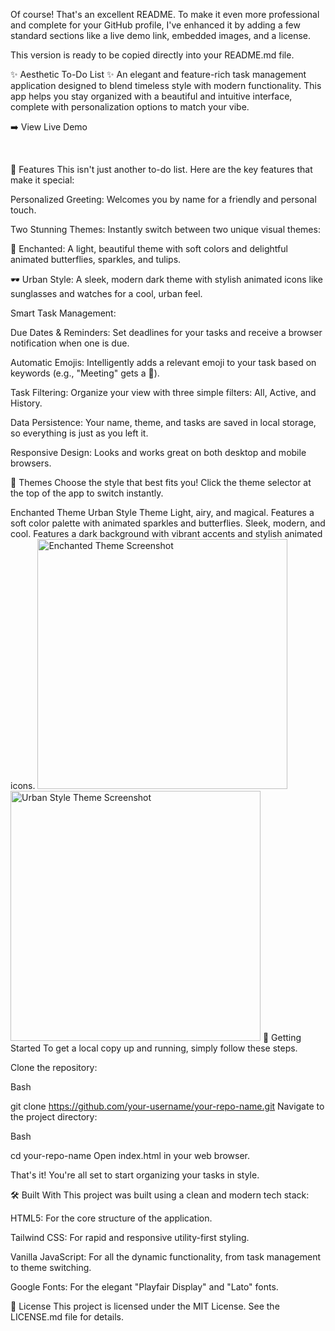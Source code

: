 Of course! That's an excellent README. To make it even more professional and complete for your GitHub profile, I've enhanced it by adding a few standard sections like a live demo link, embedded images, and a license.

This version is ready to be copied directly into your README.md file.

✨ Aesthetic To-Do List ✨
An elegant and feature-rich task management application designed to blend timeless style with modern functionality. This app helps you stay organized with a beautiful and intuitive interface, complete with personalization options to match your vibe.

➡️ View Live Demo

<br>

🌟 Features
This isn't just another to-do list. Here are the key features that make it special:

Personalized Greeting: Welcomes you by name for a friendly and personal touch.

Two Stunning Themes: Instantly switch between two unique visual themes:

🦋 Enchanted: A light, beautiful theme with soft colors and delightful animated butterflies, sparkles, and tulips.

🕶️ Urban Style: A sleek, modern dark theme with stylish animated icons like sunglasses and watches for a cool, urban feel.

Smart Task Management:

Due Dates & Reminders: Set deadlines for your tasks and receive a browser notification when one is due.

Automatic Emojis: Intelligently adds a relevant emoji to your task based on keywords (e.g., "Meeting" gets a 🤝).

Task Filtering: Organize your view with three simple filters: All, Active, and History.

Data Persistence: Your name, theme, and tasks are saved in local storage, so everything is just as you left it.

Responsive Design: Looks and works great on both desktop and mobile browsers.

🎨 Themes
Choose the style that best fits you! Click the theme selector at the top of the app to switch instantly.

Enchanted Theme	Urban Style Theme
Light, airy, and magical. Features a soft color palette with animated sparkles and butterflies.	Sleek, modern, and cool. Features a dark background with vibrant accents and stylish animated icons.
<img src="image_2830fe.png" alt="Enchanted Theme Screenshot" width="400">	<img src="image_283138.jpg" alt="Urban Style Theme Screenshot" width="400">
🚀 Getting Started
To get a local copy up and running, simply follow these steps.

Clone the repository:

Bash

git clone https://github.com/your-username/your-repo-name.git
Navigate to the project directory:

Bash

cd your-repo-name
Open index.html in your web browser.

That's it! You're all set to start organizing your tasks in style.

🛠️ Built With
This project was built using a clean and modern tech stack:

HTML5: For the core structure of the application.

Tailwind CSS: For rapid and responsive utility-first styling.

Vanilla JavaScript: For all the dynamic functionality, from task management to theme switching.

Google Fonts: For the elegant "Playfair Display" and "Lato" fonts.

📄 License
This project is licensed under the MIT License. See the LICENSE.md file for details.
